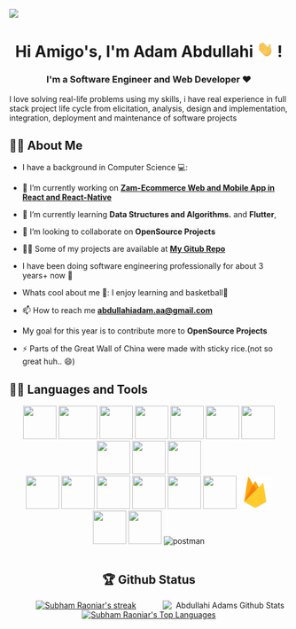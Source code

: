 ![](https://raw.githubusercontent.com/halfrost/halfrost/master/icons/header_.png)

<h1 align="center"> Hi Amigo's,  I'm Adam Abdullahi <img src="https://raw.githubusercontent.com/ABSphreak/ABSphreak/master/gifs/Hi.gif" width="30px"> ! </h1>

<h3 align="center">I'm a Software Engineer and Web Developer ❤</h3>

I love solving real-life problems using my skills, i have real experience in full stack project life cycle from elicitation, analysis, design and implementation, integration, deployment and maintenance of software projects

## 🙋‍♂️ About Me

- I have a background in Computer Science 💻:

- 🔭 I’m currently working on **[Zam-Ecommerce Web and Mobile App in React and React-Native](git@github.com:ItztrippleA/Zam-Ecormerce-App.git)**

- 🌱 I’m currently learning **Data Structures and Algorithms.** and **Flutter**,

- 👯 I’m looking to collaborate on **OpenSource Projects**

- 👨‍💻 Some of my projects are available at **[My Gitub Repo](https://github.com/ItztrippleA?tab=repositories)**

- I have been doing software engineering professionally for about 3 years+ now 🚀

- Whats cool about me 🤔: I enjoy learning and basketball🤗

- 📫 How to reach me **abdullahiadam.aa@gmail.com**

- My goal for this year is to contribute more to **OpenSource Projects**

- ⚡ Parts of the Great Wall of China were made with sticky rice.(not so great huh.. 😄)

## 👨‍💻 Languages and Tools

<div align="center">

<img src="https://github.com/Subhampreet/Subhampreet/blob/master/logos/JS.png?raw=true" height="60" width="60"/>
<img src="https://github.com/Subhampreet/Subhampreet/blob/master/logos/react.png?raw=true" height="60" width="70"/>
<img src="https://img.icons8.com/color/48/000000/redux.png" height="60" width="60"/>
<img src="https://img.icons8.com/color/48/000000/nodejs.png" height="60" width="60"/>

<img src="https://img.icons8.com/color/48/000000/typescript.png" height="60" width="60"/>
<img src="https://github.com/Subhampreet/Subhampreet/blob/master/logos/next.png?raw=true" height="60" width="60"/>
<img src="https://img.icons8.com/color/48/000000/gatsbyjs.png" height="60" width="60"/>
<img src="https://img.icons8.com/color/48/000000/flutter.png" height="60" width="60"/>
<img src="https://github.com/Subhampreet/Subhampreet/blob/master/logos/css.png?raw=true" height="60" width="60">
<img src="https://github.com/Subhampreet/Subhampreet/blob/master/logos/html.png?raw=true" height="60" width="60">

<br>

<img src="https://img.icons8.com/color/452/mongodb.png" height="60" width="60">
<img src="https://img.icons8.com/color/48/000000/graphql.png"height="60" width="60"/>
<img src="https://github.com/Subhampreet/Subhampreet/blob/master/logos/vs.png?raw=true" height="60" width="60">
<img src="https://github.com/Subhampreet/Subhampreet/blob/master/logos/postgres.png?raw=true" height="60" width="60">
<img src="https://img.icons8.com/fluency/48/000000/docker.png" height="60" width="60"/>
<img src="https://github.com/Subhampreet/Subhampreet/blob/master/logos/git.png?raw=true" height="60" width="60">
<img height="60" src="https://raw.githubusercontent.com/github/explore/80688e429a7d4ef2fca1e82350fe8e3517d3494d/topics/firebase/firebase.png">
<img src="https://github.com/Subhampreet/Subhampreet/blob/master/logos/bootstrap.png?raw=true" height="60" width="60">
<img src="https://github.com/Subhampreet/Subhampreet/blob/master/logos/php.png?raw=true" height="60" width="60">
<img src="https://www.vectorlogo.zone/logos/getpostman/getpostman-icon.svg" alt="postman" width="60" height="60"/>

<br >
<br>

## 🏆 Github Status

<a href="https://github.com/ItztrippleA?tab=repositories">
<img alt="Abdullahi Adams Github Stats" src="https://github-readme-stats.vercel.app/api?username=itztrippleA&show_icons=true&count_private=true&theme=react&hide_border=true&bg_color=0D1117" width="45%" align="right"/>
</a>

<a href="https://github.com/ItztrippleA?tab=repositories">
 <img title="🔥 Get streak stats for your profile at git.io/streak-stats" alt="Subham Raoniar's streak" src="https://github-readme-streak-stats.herokuapp.com/?user=itztrippleA&theme=black-ice&hide_border=true&stroke=0000&background=060A0CD0" width="45%" /></a>

<a href="https://github.com/ItztrippleA?tab=repositories">
<img alt="Subham Raoniar's Top Languages" src="https://github-readme-stats.vercel.app/api/top-langs/?username=itztrippleA&langs_count=8&count_private=true&layout=compact&theme=react&hide_border=true&bg_color=0D1117" width="45%"/></a>

<br>

